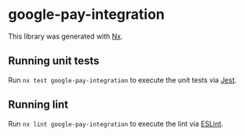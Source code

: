 # google-pay-integration

This library was generated with [Nx](https://nx.dev).


## Running unit tests

Run `nx test google-pay-integration` to execute the unit tests via [Jest](https://jestjs.io).


## Running lint

Run `nx lint google-pay-integration` to execute the lint via [ESLint](https://eslint.org/).

